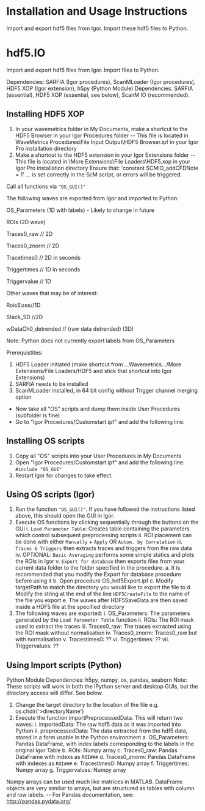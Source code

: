 # Installation and Usage Instructions
Import and export hdf5 files from Igor. Import these hdf5 files to Python.
# hdf5.IO
Import and export hdf5 files from Igor. Import files to Python.

Dependencies: SARFIA (Igor procedures), ScanMLoader (Igor procedures), HDF5 XOP (Igor extension), h5py (Python Module)
Dependencies: SARFIA (essential), HDF5 XOP (essential, see below), ScanM IO (recommended).

## Installing HDF5 XOP
1) In your wavemetrics folder in My Documents, make a shortcut to the HDF5 Browser in your Igor Procedures folder
-- This file is located in WaveMetrics Procedures\File Input Output\HDF5 Browser.ipf in your Igor Pro installation directory
2) Make a shortcut to the HDF5 extension in your Igor Extensions folder
-- This file is located in \More Extensions\File Loaders\HDF5.xop in your Igor Pro installation directory
Ensure that:
'constant        SCMIO_addCFDNote            = 1'
... is set correctly in the ScM script, or errors will be triggered.

Call all functions via `"OS_GUI()"`

The following waves are exported from Igor and imported to Python:

OS_Parameters (1D with labels) - Likely to change in future

ROIs (2D wave)

Traces0_raw // 2D

Traces0_znorm // 2D

Tracetimes0 // 2D in seconds

Triggertimes // 1D in seconds

Triggervalue // 1D

Other waves that may be of interest:

RoisSizes//1D

Stack_SD //2D

wDataCh0_detrended // (raw data detrended) (3D)

Note: Python does not currently export labels from OS_Parameters

Prerequistites:

1) HDF5 Loader initiated (make shortcut from ...Wavemetrics.../More Extensions/File Loaders/HDF5 and stick that shortcut into Igor Extensions)
2) SARFIA needs to be installed
3) ScanMLoader installed, in 64 bit config without Trigger channel merging option

- Now take all "OS" scripts and dump them inside User Procedures (subfolder is fine)
- Go to "Igor Procedures/Customstart.ipf" and add the following line:

## Installing OS scripts
1) Copy all "OS" scripts into your User Procedures in My Documents
2) Open "Igor Procedures/Customstart.ipf" and add the following line:
`#include "OS_GUI"`
3) Restart Igor for changes to take effect.

## Using OS scripts (Igor)
1) Run the function `"OS_GUI()"`. If you have followed the instructions listed above, this should open the GUI in Igor.
2) Execute OS functions by clicking sequentially through the buttons on the GUI
  i. `Load Parameter Table`: Creates table containing the parameters which control subsequent preprocessing scripts
  ii. ROI placement can be done with either `Manually` + `Apply` OR `Autom. by Correlation`
  iii. `Traces & Triggers` then extracts traces and triggers from the raw data
  iv. OPTIONAL: `Basic Averaging` performs some simple statics and plots the ROIs in Igor
  v. `Export for database` then exports files from your current data folder to the folder specified in the procedure.
    a. It is recommended that you modify the Export for database procedure before using it
    b. Open procedure OS_hdf5Export.ipf
    c. Modify targetPath to match the directory you would like to export the file to
    d. Modify the string at the end of the line `HDF5CreateFile` to the name of the file you export
    e. The waves after HDF5SaveData are then saved inside a HDF5 file at the specified directory
3) The following waves are exported:
  i. OS_Parameters: The parameters generated by the `Load Parameter Table` function
  ii. ROIs: The ROI mask used to extract the traces
  iii. Traces0_raw: The traces extracted using the ROI mask without normalisation
  iv. Traces0_znorm: Traces0_raw but with normalisation
  v. Tracestimes0: ??
  vi. Triggertimes: ??
  vii. Triggervalues: ??

## Using Import scripts (Python)
Python Module Dependencies: h5py, numpy, os, pandas, seaborn
Note: These scripts will work in both the iPython server and desktop GUIs, but the directory access will differ. See below.
1) Change the target directory to the location of the file e.g. os.chdir('>directoryName')
2) Execute the function importPreprocessedData. This will return two waves:
  i. importedData: The raw hdf5 data as it was imported into Python
  ii. preprocessedData: The data extracted from the hdf5 data, stored in a form usable in the Python environment
    a. OS_Parameters: Pandas DataFrame, with index labels corresponding to the labels in the original Igor Table
    b. ROIs: Numpy array
    c. Traces0_raw: Pandas DataFrame with indexs as `ROI###`
    d. Traces0_znorm: Pandas DataFrame with indexes as `ROI###`
    e. Tracestimes0: Numpy array
    f. Triggertimes: Numpy array
    g. Triggervalues: Numpy array

Numpy arrays can be used much like matrices in MATLAB.
DataFrame objects are very similiar to arrays, but are structured as tables with column and row labels.
-- For Pandas documentation, see: http://pandas.pydata.org/
